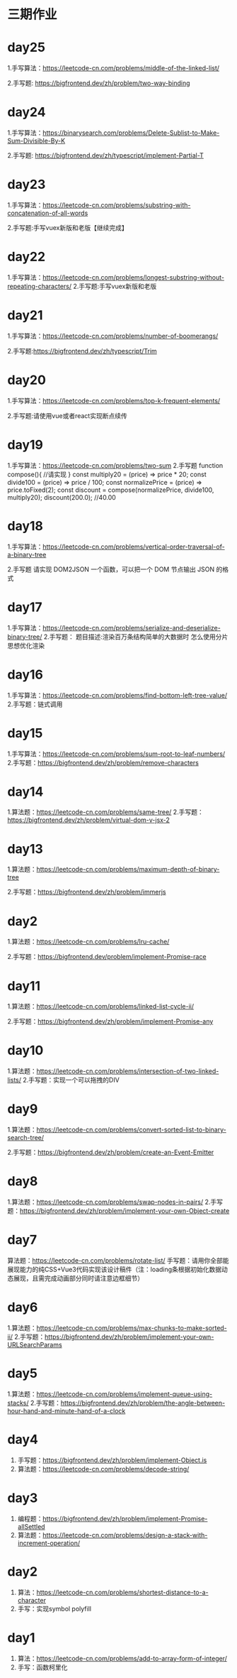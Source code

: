 
# 三期作业

# day25
1.手写算法：https://leetcode-cn.com/problems/middle-of-the-linked-list/

2.手写题: https://bigfrontend.dev/zh/problem/two-way-binding

# day24
1.手写算法：https://binarysearch.com/problems/Delete-Sublist-to-Make-Sum-Divisible-By-K

2.手写题: https://bigfrontend.dev/zh/typescript/implement-Partial-T

# day23
1.手写算法：https://leetcode-cn.com/problems/substring-with-concatenation-of-all-words

2.手写题:手写vuex新版和老版【继续完成】

# day22
1.手写算法：https://leetcode-cn.com/problems/longest-substring-without-repeating-characters/
2.手写题:手写vuex新版和老版

# day21
1.手写算法：https://leetcode-cn.com/problems/number-of-boomerangs/

2.手写题:https://bigfrontend.dev/zh/typescript/Trim

# day20

1.手写算法：https://leetcode-cn.com/problems/top-k-frequent-elements/

2.手写题:请使用vue或者react实现断点续传

# day19

1.手写算法：https://leetcode-cn.com/problems/two-sum
2.手写题
	function compose(){
	   //请实现
	}
    const multiply20 = (price) => price * 20;
	const divide100 = (price) => price / 100;
	const normalizePrice = (price) => price.toFixed(2);
	const discount = compose(normalizePrice, divide100, multiply20);
    discount(200.0); //40.00
# day18 
1.手写算法：https://leetcode-cn.com/problems/vertical-order-traversal-of-a-binary-tree

2.手写题 请实现 DOM2JSON 一个函数，可以把一个 DOM 节点输出 JSON 的格式

# day17
1.手写算法：https://leetcode-cn.com/problems/serialize-and-deserialize-binary-tree/
2.手写题： 题目描述:渲染百万条结构简单的大数据时 怎么使用分片思想优化渲染

# day16 
1.手写算法：https://leetcode-cn.com/problems/find-bottom-left-tree-value/
2.手写题：链式调用
# day15
1.手写算法：https://leetcode-cn.com/problems/sum-root-to-leaf-numbers/
2.手写题：https://bigfrontend.dev/zh/problem/remove-characters
# day14
1.算法题：https://leetcode-cn.com/problems/same-tree/
2.手写题：https://bigfrontend.dev/zh/problem/virtual-dom-v-jsx-2
# day13
1.算法题：https://leetcode-cn.com/problems/maximum-depth-of-binary-tree

2.手写题：https://bigfrontend.dev/zh/problem/immerjs

# day2
1.算法题：https://leetcode-cn.com/problems/lru-cache/

2.手写题：https://bigfrontend.dev/problem/implement-Promise-race

# day11
1.算法题：https://leetcode-cn.com/problems/linked-list-cycle-ii/

2.手写题：https://bigfrontend.dev/zh/problem/implement-Promise-any


# day10
1.算法题：https://leetcode-cn.com/problems/intersection-of-two-linked-lists/
2.手写题：实现一个可以拖拽的DIV


# day9
1.算法题：https://leetcode-cn.com/problems/convert-sorted-list-to-binary-search-tree/

2.手写题：https://bigfrontend.dev/zh/problem/create-an-Event-Emitter

# day8
1.算法题：https://leetcode-cn.com/problems/swap-nodes-in-pairs/
2.手写题：https://bigfrontend.dev/zh/problem/implement-your-own-Object-create

# day7
算法题：https://leetcode-cn.com/problems/rotate-list/
手写题：请用你全部能展现能力的纯CSS+Vue3代码实现该设计稿件（注：loading条根据初始化数据动态展现，且需完成动画部分同时请注意边框细节）

# day6 
1.算法题：https://leetcode-cn.com/problems/max-chunks-to-make-sorted-ii/
2.手写题：https://bigfrontend.dev/zh/problem/implement-your-own-URLSearchParams
# day5 
1.算法题：https://leetcode-cn.com/problems/implement-queue-using-stacks/
2.手写题：https://bigfrontend.dev/zh/problem/the-angle-between-hour-hand-and-minute-hand-of-a-clock
# day4 
1. 手写题：https://bigfrontend.dev/zh/problem/implement-Object.is
2. 算法题：https://leetcode-cn.com/problems/decode-string/

# day3
1. 编程题：https://bigfrontend.dev/zh/problem/implement-Promise-allSettled
2. 算法题：https://leetcode-cn.com/problems/design-a-stack-with-increment-operation/
# day2
1. 算法：https://leetcode-cn.com/problems/shortest-distance-to-a-character
2. 手写：实现symbol polyfill

# day1 
1. 算法：https://leetcode-cn.com/problems/add-to-array-form-of-integer/
2. 手写：函数柯里化
